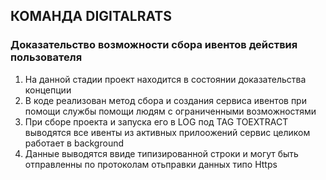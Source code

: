 ## КОМАНДА DIGITALRATS 


### Доказательство возможности сбора ивентов действия пользователя


1. На данной стадии проект находится в состоянии доказательства концепции
2. В коде реализован метод сбора и создания сервиса ивентов при помощи службы помощи людям с ограниченными возможностями 
3. При сборе проекта и запуска его в LOG под TAG TOEXTRACT выводятся все ивенты из активных прилоожений сервис целиком работает в  background 
4. Данные выводятся ввиде типизированной строки и могут быть отправленны по протоколам отьправки данных типо Https
